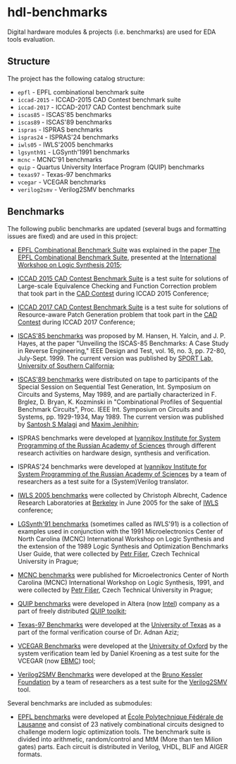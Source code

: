 # hdl-benchmarks

Digital hardware modules & projects (i.e. benchmarks) are used for EDA tools evaluation.

## Structure

The project has the following catalog structure:

- `epfl` - EPFL combinational benchmark suite
- `iccad-2015` - ICCAD-2015 CAD Contest benchmark suite
- `iccad-2017` - ICCAD-2017 CAD Contest benchmark suite
- `iscas85` - ISCAS'85 benchmarks
- `iscas89` - ISCAS'89 benchmarks
- `ispras` - ISPRAS benchmarks
- `ispras24` - ISPRAS'24 benchmarks
- `iwls05` - IWLS'2005 benchmarks
- `lgsynth91` - LGSynth'1991 benchmarks
- `mcnc` - MCNC'91 benchmarks
- `quip` - Quartus University Interface Program (QUIP) benchmarks
- `texas97` - Texas-97 benchmarks
- `vcegar` - VCEGAR benchmarks
- `verilog2smv` - Verilog2SMV benchmarks

## Benchmarks

The following public benchmarks are updated (several bugs and formatting issues
are fixed) and are used in this project:

- [EPFL Combinational Benchmark Suite](https://github.com/lsils/benchmarks) was
 explained in the paper [The EPFL Combinational Benchmark Suite](https://infoscience.epfl.ch/record/207551/files/IWLS15.pdf),
 presented at the [International Workshop on Logic Synthesis 2015](http://www.iwls.org/iwls2015/);

- [ICCAD 2015 CAD Contest Benchmark Suite](https://iccad-contest.org/2015/problem_B/default.htm)
 is a test suite for solutions of Large-scale Equivalence Checking and Function Correction
 problem that took part in the [CAD Contest](https://iccad-contest.org/2015/CAD-contest-at-ICCAD2015/index.html)
 during ICCAD 2015 Conference;

- [ICCAD 2017 CAD Contest Benchmark Suite](https://www.iccad-contest.org/2017/Problem%20A_Ching-Yi.pdf)
 is a test suite for solutions of Resource-aware Patch Generation
 problem that took part in the [CAD Contest](https://www.iccad-contest.org/2017/index.html)
 during ICCAD 2017 Conference;

- [ISCAS'85 benchmarks](https://sportlab.usc.edu/~msabrishami/benchmarks.html) was proposed
 by M. Hansen, H. Yalcin, and J. P. Hayes, at the paper "Unveiling the ISCAS-85 Benchmarks:
 A Case Study in Reverse Engineering," IEEE Design and Test, vol. 16, no. 3, pp. 72-80, July-Sept. 1999.
 The current version was published by [SPORT Lab, University of Southern California](https://sportlab.usc.edu/~msabrishami/benchmarks.html);

- [ISCAS'89 benchmarks](https://sportlab.usc.edu/~msabrishami/benchmarks.html) were
 distributed on tape to participants of the Special Session on Sequential Test Generation,
 Int. Symposium on Circuits and Systems, May 1989, and are partially characterized in F. Brglez, D. Bryan,
 K. Kozminski in "Combinational Profiles of Sequential Benchmark Circuits", Proc. IEEE Int.
 Symposium on Circuits and Systems, pp. 1929-1934, May 1989.
 The current version was published by [Santosh S Malagi](https://github.com/santoshsmalagi/Benchmarks)
 and [Maxim Jenihhin](https://pld.ttu.ee/~maksim/benchmarks/);

- ISPRAS benchmarks were developed at [Ivannikov Institute for System Programming of the Russian Academy of Sciences](https://www.ispras.ru/)
 through different research activities on hardware design, synthesis and verification.

- ISPRAS'24 benchmarks were developed at [Ivannikov Institute for System Programming of the Russian Academy of Sciences](https://www.ispras.ru/)
 by a team of researchers as a test suite for a (System)Verilog translator.

- [IWLS 2005 benchmarks](https://iwls.org/iwls2005/benchmarks.html) were collected
 by Christoph Albrecht, Cadence Research Laboratories at [Berkeley](https://www.berkeley.edu/)
 in June 2005 for the sake of [IWLS](iwls.org) conference;

- [LGSynth'91 benchmarks](https://ddd.fit.cvut.cz/www/prj/Benchmarks/LGSynth91.7z) (sometimes
 called as IWLS'91) is a collection of examples used in conjunction with the 1991
 Microelectronics Center of North Carolina (MCNC) International Workshop on Logic Synthesis
 and the extension of the 1989 Logic Synthesis and Optimization Benchmarks User Guide, that were
 collected by [Petr Fišer](https://ddd.fit.cvut.cz/www/prj/Benchmarks/index.php?page=contact),
 Czech Technical University in Prague;

- [MCNC benchmarks](https://ddd.fit.cvut.cz/www/prj/Benchmarks/MCNC.7z) were published
 for Microelectronics Center of North Carolina (MCNC) International Workshop on Logic Synthesis,
 1991, and were collected by [Petr Fišer](https://ddd.fit.cvut.cz/www/prj/Benchmarks/index.php?page=contact),
 Czech Technical University in Prague;

- [QUIP benchmarks](https://github.com/neilisaac/ece496/tree/master/reference/quip_toolkit-9.0/benchmarks)
 were developed in Altera (now [Intel](https://www.intel.com/content/www/us/en/homepage.html))
 company as a part of freely distributed [QUIP toolkit](https://github.com/neilisaac/ece496/tree/master/reference/quip_toolkit-9.0);

- [Texas-97 Benchmarks](https://ptolemy.berkeley.edu/projects/embedded/research/vis/texas-97)
 were developed at the [University of Texas](https://www.utexas.edu/) as a part
 of the formal verification course of Dr. Adnan Aziz;

- [VCEGAR Benchmarks](http://www.cprover.org/hardware/benchmarks/vcegar-benchmarks.tgz)
 were developed at the [University of Oxford](http://www.ox.ac.uk/) by the system
 verification team led by Daniel Kroening as a test suite for the VCEGAR
 (now [EBMC](http://www.cprover.org/ebmc/)) tool;

- [Verilog2SMV Benchmarks](https://es-static.fbk.eu/tools/verilog2smv/dload/date2016-experiments.tar.bz2)
 were developed at the [Bruno Kessler Foundation](https://www.fbk.eu/en/) by a team
 of researchers as a test suite for the [Verilog2SMV](https://es-static.fbk.eu/tools/verilog2smv/) tool.

Several benchmarks are included as submodules:

- [EPFL benchmarks](https://www.epfl.ch/labs/lsi/page-102566-en-html/benchmarks)
 were developed at [École Polytechnique Fédérale de Lausanne](https://www.epfl.ch/en/)
 and consist of 23 natively combinational circuits designed to challenge
 modern logic optimization tools. The benchmark suite is divided into arithmetic,
 random/control and MtM (More than ten Milion gates) parts. Each circuit
 is distributed in Verilog, VHDL, BLIF and AIGER formats.
